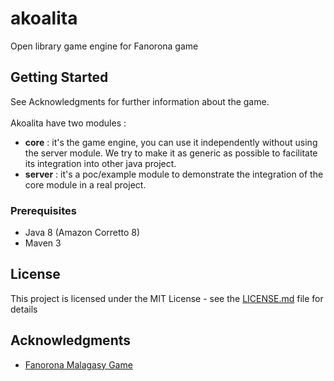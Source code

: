 # akoalita

Open library game engine for Fanorona game

## Getting Started

See Acknowledgments for further information about the game.<br><br>
Akoalita have two modules :<br>
* <b>core</b> : it's the game engine, you can use it independently without using the server module. We try to make it as generic as possible to facilitate its integration into other java project.<br>
* <b>server</b> : it's a poc/example module to demonstrate the integration of the core module in a real project. 

### Prerequisites
* Java 8 (Amazon Corretto 8)
* Maven 3

## License

This project is licensed under the MIT License - see the [LICENSE.md](LICENSE.md) file for details

## Acknowledgments

* [Fanorona Malagasy Game](http://gasy-fanorona.sourceforge.net/docs/fanorona_rules.html)
